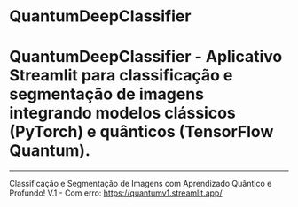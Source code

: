 # QuantumDeepClassifier
# QuantumDeepClassifier -  Aplicativo Streamlit para classificação e segmentação de imagens integrando modelos clássicos (PyTorch) e quânticos (TensorFlow Quantum).
---
 Classificação e Segmentação de Imagens com Aprendizado Quântico e Profundo!
V.1 - Com erro: https://quantumv1.streamlit.app/
